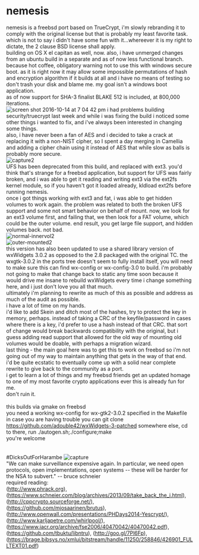 # nemesis
nemesis is a freebsd port based on TrueCrypt, i'm slowly rebranding it to comply with the original license but that is probably my least favorite task. which is not to say i didn't have some fun with it...whereever it is my right to dictate, the 2 clause BSD license shall apply.<br>
building on OS X el capitan as well, now. also, i have unmerged changes from an ubuntu build in a separate and as of now less functional branch.<br>
because hot coffee, obligatory warning not to use this with windows secure boot. as it is right now it may allow some impossible permutations of hash and encryption algorithm if it builds at all and i have no means of testing so don't trash your disk and blame me. my goal isn't a windows boot application.<br>
as of now support for SHA-3 finalist BLAKE 512 is included, at 800,000 iterations.<br>
![screen shot 2016-10-14 at 7 04 42 pm](https://cloud.githubusercontent.com/assets/22229007/19405272/c637326c-9243-11e6-9ff8-188012d2c399.png)
i had problems building security/truecrypt last week and while i was fixing the build i noticed some other things i wanted to fix, and i've always been interested in changing some things.<br>
also, i have never been a fan of AES and i decided to take a crack at replacing it with a non-NIST cipher, so I spent a day merging in Camellia and adding a cipher chain using it instead of AES that while slow as balls is probably more secure.<br>
![capture2](https://cloud.githubusercontent.com/assets/22229007/18573416/36651456-7b91-11e6-9128-2e220f834c5a.png)<br>
UFS has been deprecated from this build, and replaced with ext3. you'd think that's strange for a freebsd application, but support for UFS was fairly broken, and i was able to get it reading and writing ext3 via the ext2fs kernel module, so if you haven't got it loaded already, kldload ext2fs before running nemesis.<br>
once i got things working with ext3 and fat, i was able to get hidden volumes to work again. the problem was related to both the broken UFS support and some not smart behavior on behalf of mount. now, we look for an ext3 volume first, and failing that, we then look for a FAT volume, which could be the outer volume. end result, you get large file support, and hidden volumes back. not bad.<br>
![normal-innervol2](https://cloud.githubusercontent.com/assets/22229007/18756831/5e0f18f2-80bf-11e6-86ae-99b8597a2b77.png)<br>
![outer-mounted2](https://cloud.githubusercontent.com/assets/22229007/18756885/9328a940-80bf-11e6-9fb0-b482d9e11c62.png)<br>
this version has also been updated to use a shared library version of wxWidgets 3.0.2 as opposed to the 2.8 packaged with the original TC. the wxgtk-3.0.2 in the ports tree doesn't seem to fully install itself, you will need to  make sure this can find wx-config 
or wx-config-3.0 to build. i'm probably not going to make that change back to static any time soon because it would drive me insane to rebuild wxWidgets every time i change something here, and i just don't love you all that much.<br>
ultimately i'm planning to rewrite as much of this as possible and address as much of the audit as possible.<br>
i have a lot of time on my hands.<br>
i'd like to add Skein and ditch most of the hashes, try to protect the key in memory, perhaps. instead of taking a CRC of the keyfile/password in cases where there is a key, i'd prefer to use a hash instead of that CRC. that sort of change would break backwards compatibility with the original, but i guess adding read support that allowed for the old way of mounting old volumes would be doable, with perhaps a migration wizard. <br>
last thing - the main goal here was to get this to work on freebsd so i'm not going out of my way to maintain anything that gets in the way of that end.<br>
i'd be quite ecstatic to eventually come up with a solid near complete rewrite to give back to the community as a port.<br>
i get to learn a lot of things and my freebsd friends get an updated homage to one of my most favorite crypto applications ever
this is already fun for me.<br>
don't ruin it.
<br>
<br>
this builds via gmake on freebsd<br>
you need a working wx-config for wx-gtk2-3.0.2 specified in the Makefile<br>
in case you are having trouble you can git clone https://github.com/adouble42/wxWidgets-3-patched somewhere else, cd to there, run ./autogen.sh;./configure;make<br>
you're welcome<br>
<br>
<br>
#DicksOutForHarambe
![capture](https://cloud.githubusercontent.com/assets/22229007/18573392/06267938-7b91-11e6-867b-3a7a281830b4.png)
<br>
"We can make surveillance expensive again. In particular, we need open protocols, open implementations, open systems -- these will be harder for the NSA to subvert." -- bruce schneier<br>
required reading:<br>
(http://www.phrack.org), (https://www.schneier.com/blog/archives/2013/09/take_back_the_i.html), (http://cppcrypto.sourceforge.net/), (https://github.com/mjosaarinen/brutus),  (http://www.openwall.com/presentations/PHDays2014-Yescrypt/), (http://www.karljapetre.com/whirlpool/), (https://www.iacr.org/archive/fse2006/40470042/40470042.pdf), (https://github.com/tbuktu/libntru), (http://goo.gl/7Pl6Fp), (https://brage.bibsys.no/xmlui/bitstream/handle/11250/258846/426901_FULLTEXT01.pdf)<br>
